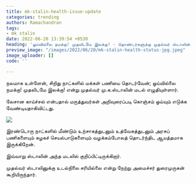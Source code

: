 ```yaml
---
title: mk-stalin-health-issue-update
categories: trending
authors: Ramachandran
tags:
- mk stalin
date: 2022-06-20 13:39:54 +0530
heading: 'ஓய்வில்லை நமக்கு! முதலிடமே இலக்கு! - தொண்டர்களுக்கு முதல்வர் ஸ்டாலின் கடிதம் '
preview_image: "/images/2022/06/20/mk-stalin-health-status-jpg.jpeg"
image_uploader: []
code: ''

---
```

நலமாக உள்ளேன், சிறிது நாட்களில் மக்கள் பணியை தொடர்வேன்; ஓய்வில்லை நமக்கு! முதலிடமே இலக்கு! என்று முதல்வர் மு.க.ஸ்டாலின் மடல் எழுதியுள்ளார்.

லேசான காய்ச்சல் என்பதால் மருத்துவர்கள் அறிவுரைப்படி கொஞ்சம் ஓய்வும் எடுக்க வேண்டியதாகிவிட்டது.

![](/images/2022/06/20/mk-stalin-2-jpg.jpeg)

இரண்டொரு நாட்களில் மீண்டும் உற்சாகத்துடனும் உத்வேகத்துடனும் அரசுப் பணிகளையும் கழகச் செயல்பாடுகளையும் வழக்கம்போலத் தொடர்ந்திட ஆயத்தமாக இருக்கிறேன்.

இவ்வாறு ஸ்டாலின் அந்த மடலில் குறிப்பிட்டிருக்கிறார்.

முதல்வர் ஸ்டாலினுக்கு உடல்நிலை சரியில்லை என்று நேற்று அமைச்சர் துரைமுருகன் கூறியிருந்தார்.
